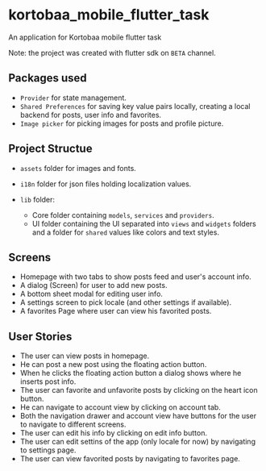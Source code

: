 # kortobaa_mobile_flutter_task

An application for Kortobaa mobile flutter task

Note: the project was created with flutter sdk on ``` BETA ```  channel.

## Packages used

- `Provider` for state management.
- `Shared Preferences` for saving key value pairs locally, creating a local backend for posts, user info and favorites.
- `Image picker` for picking images for posts and profile picture. 

## Project Structue

* `assets` folder for images and fonts.

* `i18n` folder for json files holding localization values.

* `lib` folder:
    - Core folder containing `models`, `services` and `providers`.
    - UI folder containing the UI separated into `views` and `widgets` folders and a folder for `shared` values like colors and text styles.


## Screens

- Homepage with two tabs to show posts feed and user's account info.
- A dialog (Screen) for user to add new posts.
- A bottom sheet modal for editing user info.
- A settings screen to pick locale (and other settings if available).
- A favorites Page where user can view his favorited posts.

## User Stories

- The user can view posts in homepage.
- He can post a new post using the floating action button.
- When he clicks the floating action button a dialog shows where he inserts post info.
- The user can favorite and unfavorite posts by clicking on the heart icon button.
- He can navigate to account view by clicking on account tab.
- Both the navigation drawer and account view have buttons for the user to navigate to different screens.
- The user can edit his info by clicking on edit info button.
- The user can edit settins of the app (only locale for now) by navigating to settings page.
- The user can view favorited posts by navigating to favorites page.